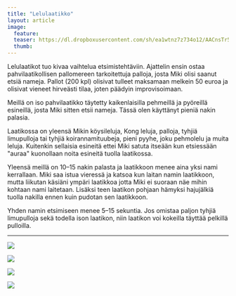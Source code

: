 ```yaml
---
title: "Lelulaatikko"
layout: article
image:
  feature:
  teaser: https://dl.dropboxusercontent.com/sh/ea1wtnz7z734o12/AACnsTr55GZmVmK7fliyH-hXa/aktivointi/lelulaatikko/DSC30079-245px.jpg
  thumb:
---
```


Lelulaatikot tuo kivaa vaihtelua etsimistehtäviin. Ajattelin ensin ostaa pahvilaatikollisen pallomereen tarkoitettuja palloja, josta Miki olisi saanut etsiä nameja. Pallot (200 kpl) olisivat tulleet maksamaan melkein 50 euroa ja olisivat vieneet hirveästi tilaa, joten päädyin improvisoimaan.

Meillä on iso pahvilaatikko täytetty kaikenlaisilla pehmeillä ja pyöreillä esineillä, josta Miki sitten etsii nameja. Tässä olen käyttänyt pieniä nakin palasia.

Laatikossa on yleensä Mikin köysileluja, Kong leluja, palloja, tyhjiä limupulloja tai tyhjiä koirannamituubeja, pieni pyyhe, joku pehmolelu ja muita leluja. Kuitenkin sellaisia esineitä ettei Miki satuta itseään kun etsiessään "auraa" kuonollaan noita esineitä tuolla laatikossa.

Yleensä meillä on 10–15 nakin palasta ja laatikkoon menee aina yksi nami kerrallaan. Miki saa istua vieressä ja katsoa kun laitan namin laatikkoon, mutta liikutan käsiäni ympäri laatikkoa jotta Miki ei suoraan näe mihin kohtaan nami laitetaan. Lisäksi teen laatikon pohjaan hämyksi hajujälkiä tuolla nakilla ennen kuin pudotan sen laatikkoon.

Yhden namin etsimiseen menee 5–15 sekuntia. Jos omistaa paljon tyhjiä limupulloja sekä todella ison laatikon, niin laatikon voi kokeilla täyttää pelkillä pulloilla.

---

[![](https://dl.dropboxusercontent.com/sh/ea1wtnz7z734o12/AAA5f0Ivp8OwWDl_f8bVnkkba/aktivointi/lelulaatikko/DSC29380_2-800px.jpg)](https://dl.dropboxusercontent.com/sh/ea1wtnz7z734o12/AADNI0Yyb_6vyS0ATurH4DNpa/aktivointi/lelulaatikko/DSC29380_2.jpg)

[![](https://dl.dropboxusercontent.com/sh/ea1wtnz7z734o12/AADwU2d0x1CzLg72gdlHaoYZa/aktivointi/lelulaatikko/DSC30079_2-800px.jpg)](https://dl.dropboxusercontent.com/sh/ea1wtnz7z734o12/AADCb4aelWBvcHCwuvcpywPTa/aktivointi/lelulaatikko/DSC30079_2.jpg)

[![](https://dl.dropboxusercontent.com/sh/ea1wtnz7z734o12/AAB0H4eX7fbVY2UV5VSpStCTa/aktivointi/lelulaatikko/DSC30084_2-800px.jpg)](https://dl.dropboxusercontent.com/sh/ea1wtnz7z734o12/AABrhlaVjkOc8chUZPfAMnNqa/aktivointi/lelulaatikko/DSC30084_2.jpg)

[![](https://dl.dropboxusercontent.com/sh/ea1wtnz7z734o12/AAAGezevVUp--2S51NtMKCvpa/aktivointi/lelulaatikko/DSC26654_2-800px.jpg)](https://dl.dropboxusercontent.com/sh/ea1wtnz7z734o12/AADgGbUpC4e6942qZcaGrj3ia/aktivointi/lelulaatikko/DSC26654_2.jpg)
